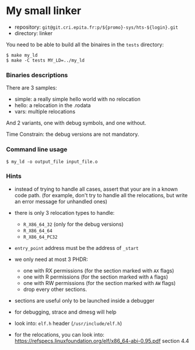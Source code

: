 My small linker
===============

* repository: `git@git.cri.epita.fr:p/${promo}-sys/hts-${login}.git`
* directory: linker

You need to be able to build all the binaires in the `tests` directory:

```shellsession
$ make my_ld
$ make -C tests MY_LD=../my_ld
```

### Binaries descriptions

There are 3 samples:

* simple: a really simple hello world with no relocation
* hello: a relocation in the .rodata
* vars: multiple relocations

And 2 variants, one with debug symbols, and one without.

Time Constrain: the debug versions are not mandatory.

### Command line usage

```shellsession
$ my_ld -o output_file input_file.o
```

### Hints

* instead of trying to handle all cases, assert that your are in a known code
  path. (for example, don't try to handle all the relocations, but write an
  error message for unhandled ones)

* there is only 3 relocation types to handle:

	* `R_X86_64_32` (only for the debug versions)
	* `R_X86_64_64`
	* `R_X86_64_PC32`

* `entry_point` address must be the address of `_start`


* we only need at most 3 PHDR:

    - one with RX permissions (for the section marked with `AX` flags)
    - one with R permissions (for the section marked with `A` flags)
    - one with RW permissions (for the section marked with `AW` flags)
    - drop every other sections.

* sections are useful only to be launched inside a debugger
* for debugging, strace and dmesg will help

* look into: `elf.h` header (`/usr/include/elf.h`)
* for the relocations, you can look into: https://refspecs.linuxfoundation.org/elf/x86_64-abi-0.95.pdf section 4.4
